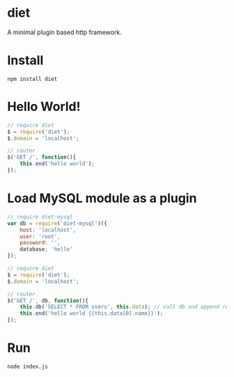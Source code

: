 diet
====

A minimal plugin based http framework.

Install
===
```
npm install diet
```

Hello World!
===
```js
// require diet
$ = require('diet');
$.domain = 'localhost';

// router
$('GET /', function(){
    this.end('hello world');
});

```

Load MySQL module as a plugin
===
```js
// require diet-mysql
var db = require('diet-mysql')({
    host: 'localhost',
    user: 'root',
    password: '',
    database; 'hello'
});

// require diet
$ = require('diet');
$.domain = 'localhost';

// router
$('GET /', db, function(){
    this.db('SELECT * FROM users', this.data); // call db and append results to the data object
    this.end('hello world {{this.data[0].name}}');
});

```
Run
===
```
node index.js
```
